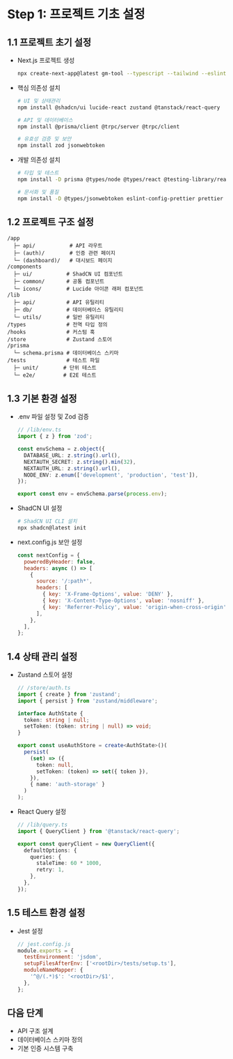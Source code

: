 # Step 1: 프로젝트 기초 설정

## 1.1 프로젝트 초기 설정
- Next.js 프로젝트 생성
  ```bash
  npx create-next-app@latest gm-tool --typescript --tailwind --eslint
  ```

- 핵심 의존성 설치
  ```bash
  # UI 및 상태관리
  npm install @shadcn/ui lucide-react zustand @tanstack/react-query
  
  # API 및 데이터베이스
  npm install @prisma/client @trpc/server @trpc/client
  
  # 유효성 검증 및 보안
  npm install zod jsonwebtoken
  ```

- 개발 의존성 설치
  ```bash
  # 타입 및 테스트
  npm install -D prisma @types/node @types/react @testing-library/react jest @testing-library/jest-dom
  
  # 문서화 및 품질
  npm install -D @types/jsonwebtoken eslint-config-prettier prettier
  ```

## 1.2 프로젝트 구조 설정
```
/app
  ├─ api/           # API 라우트
  ├─ (auth)/        # 인증 관련 페이지
  └─ (dashboard)/   # 대시보드 페이지
/components
  ├─ ui/           # ShadCN UI 컴포넌트
  ├─ common/       # 공통 컴포넌트
  └─ icons/        # Lucide 아이콘 래퍼 컴포넌트
/lib
  ├─ api/          # API 유틸리티
  ├─ db/           # 데이터베이스 유틸리티
  └─ utils/        # 일반 유틸리티
/types             # 전역 타입 정의
/hooks             # 커스텀 훅
/store             # Zustand 스토어
/prisma
  └─ schema.prisma # 데이터베이스 스키마
/tests             # 테스트 파일
  ├─ unit/        # 단위 테스트
  └─ e2e/         # E2E 테스트
```

## 1.3 기본 환경 설정
- .env 파일 설정 및 Zod 검증
  ```typescript
  // /lib/env.ts
  import { z } from 'zod';

  const envSchema = z.object({
    DATABASE_URL: z.string().url(),
    NEXTAUTH_SECRET: z.string().min(32),
    NEXTAUTH_URL: z.string().url(),
    NODE_ENV: z.enum(['development', 'production', 'test']),
  });

  export const env = envSchema.parse(process.env);
  ```

- ShadCN UI 설정
  ```bash
  # ShadCN UI CLI 설치
  npx shadcn@latest init
  ```

- next.config.js 보안 설정
  ```javascript
  const nextConfig = {
    poweredByHeader: false,
    headers: async () => [
      {
        source: '/:path*',
        headers: [
          { key: 'X-Frame-Options', value: 'DENY' },
          { key: 'X-Content-Type-Options', value: 'nosniff' },
          { key: 'Referrer-Policy', value: 'origin-when-cross-origin' },
        ],
      },
    ],
  };
  ```

## 1.4 상태 관리 설정
- Zustand 스토어 설정
  ```typescript
  // /store/auth.ts
  import { create } from 'zustand';
  import { persist } from 'zustand/middleware';

  interface AuthState {
    token: string | null;
    setToken: (token: string | null) => void;
  }

  export const useAuthStore = create<AuthState>()(
    persist(
      (set) => ({
        token: null,
        setToken: (token) => set({ token }),
      }),
      { name: 'auth-storage' }
    )
  );
  ```

- React Query 설정
  ```typescript
  // /lib/query.ts
  import { QueryClient } from '@tanstack/react-query';

  export const queryClient = new QueryClient({
    defaultOptions: {
      queries: {
        staleTime: 60 * 1000,
        retry: 1,
      },
    },
  });
  ```

## 1.5 테스트 환경 설정
- Jest 설정
  ```javascript
  // jest.config.js
  module.exports = {
    testEnvironment: 'jsdom',
    setupFilesAfterEnv: ['<rootDir>/tests/setup.ts'],
    moduleNameMapper: {
      '^@/(.*)$': '<rootDir>/$1',
    },
  };
  ```

## 다음 단계
- API 구조 설계
- 데이터베이스 스키마 정의
- 기본 인증 시스템 구축 